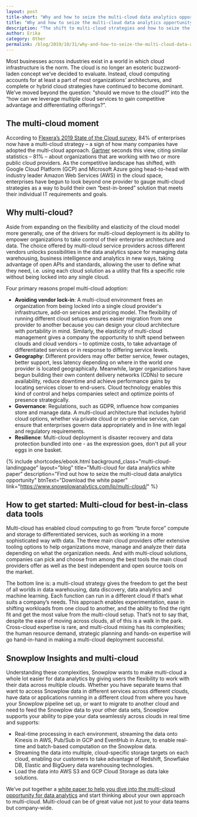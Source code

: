 ```yaml
---
layout: post
title-short: "Why and how to seize the multi-cloud data analytics opportunity"
title: "Why and how to seize the multi-cloud data analytics opportunity?"
description: "The shift to multi-cloud strategies and how to seize the multi-cloud data analytics opportunity"
author: Erika
category: Other
permalink: /blog/2019/10/31/why-and-how-to-seize-the-multi-cloud-data-analytics-opportunity/
---
```



Most businesses across industries exist in a world in which cloud infrastructure is the norm. The cloud is no longer an esoteric buzzword-laden concept we’ve decided to evaluate. Instead, cloud computing accounts for at least a part of most organizations’ architectures, and complete or hybrid cloud strategies have continued to become dominant. We’ve moved beyond the question: “should we move to the cloud?” into the “how can we leverage multiple cloud services to gain competitive advantage and differentiating offerings?”. 


## **The multi-cloud moment**

According to [Flexera’s 2019 State of the Cloud survey](https://www.flexera.com/blog/cloud/2019/02/cloud-computing-trends-2019-state-of-the-cloud-survey/), 84% of enterprises now have a multi-cloud strategy – a sign of how many companies have adopted the multi-cloud approach. [Gartner](https://www.gartner.com/smarterwithgartner/why-organizations-choose-a-multicloud-strategy/) seconds this view, citing similar statistics – 81% – about organizations that are working with two or more public cloud providers. As the competitive landscape has shifted, with Google Cloud Platform (GCP) and Microsoft Azure going head-to-head with industry leader Amazon Web Services (AWS) in the cloud space, enterprises have begun to look beyond one provider to gauge multi-cloud strategies as a way to build their own “best-in-breed” solution that meets their individual IT requirements and goals. 


## **Why multi-cloud?**

Aside from expanding on the flexibility and elasticity of the cloud model more generally, one of the drivers for multi-cloud deployment is its ability to empower organizations to take control of their enterprise architecture and data. The choice offered by multi-cloud service providers across different vendors unlocks possibilities in the data analytics space for managing data warehousing, business intelligence and analytics in new ways, taking advantage of open APIs and standards, allowing the user to define what they need, i.e. using each cloud solution as a utility that fits a specific role without being locked into any single cloud.

Four primary reasons propel multi-cloud adoption:



*   **Avoiding vendor lock-in**: A multi-cloud environment frees an organization from being locked into a single cloud provider's infrastructure, add-on services and pricing model. The flexibility of running different cloud setups ensures easier migration from one provider to another because you can design your cloud architecture with portability in mind. Similarly, the elasticity of multi-cloud management gives a company the opportunity to shift spend between clouds and cloud vendors – to optimize costs, to take advantage of differentiated services or in response to differing service levels.
*   **Geography**: Different providers may offer better service, fewer outages, better support, less latency depending on where in the world one provider is located geographically. Meanwhile, larger organizations have begun building their own content delivery networks (CDNs) to secure availability, reduce downtime and achieve performance gains by locating services closer to end-users. Cloud technology enables this kind of control and helps companies select and optimize points of presence strategically. 
*   **Governance**: Regulations, such as GDPR, influence how companies store and manage data. A multi-cloud architecture that includes hybrid cloud options, whether via private cloud or on-premise service, can ensure that enterprises govern data appropriately and in line with legal and regulatory requirements.
*   **Resilience**: Multi-cloud deployment is disaster recovery and data protection bundled into one - as the expression goes, don't put all your eggs in one basket.

 {% include shortcodes/ebook.html background_class="multi-cloud-landingpage" layout="blog" title="Multi-cloud for data analytics white paper" description="Find out how to seize the multi-cloud data analytics opportunity" btnText="Download the white paper" link="https://www.snowplowanalytics.com/lp/multi-cloud/" %}



## How to get started: Multi-cloud for best-in-class data tools 

Multi-cloud has enabled cloud computing to go from “brute force” compute and storage to differentiated services, such as working in a more sophisticated way with data. The three main cloud providers offer extensive tooling options to help organizations move, manage and analyze their data depending on what the organization needs. And with multi-cloud solutions, companies can pick and choose from among the best tools the main cloud providers offer as well as the best independent and open source tools on the market.

The bottom line is: a multi-cloud strategy gives the freedom to get the best of all worlds in data warehousing, data discovery, data analytics and machine learning. Each function can run in a different cloud if that’s what suits a company’s needs. This approach enables experimentation, ease in shifting workloads from one cloud to another, and the ability to find the right fit and get the most value from the multi-cloud setup. That’s not to say that, despite the ease of moving across clouds, all of this is a walk in the park. Cross-cloud expertise is rare, and multi-cloud mixing has its complexities; the human resource demand, strategic planning and hands-on expertise will go hand-in-hand in making a multi-cloud deployment successful.


## Snowplow Insights and multi-cloud

Understanding these complexities, Snowplow wants to make multi-cloud a whole lot easier for data analytics by giving users the flexibility to work with their data across multiple clouds. Whether you have separate teams that want to access Snowplow data in different services across different clouds, have data or applications running in a different cloud from where you have your Snowplow pipeline set up, or want to migrate to another cloud and need to feed the Snowplow data to your other data sets, Snowplow supports your ability to pipe your data seamlessly across clouds in real time and supports:



*   Real-time processing in each environment, streaming the data onto Kinesis in AWS, Pub/Sub in GCP and EventHub in Azure, to enable real-time and batch-based computation on the Snowplow data.
*   Streaming the data into multiple, cloud-specific storage targets on each cloud, enabling our customers to take advantage of Redshift, Snowflake DB, Elastic and BigQuery data warehousing technologies.
*   Load the data into AWS S3 and GCP Cloud Storage as data lake solutions.

We’ve put together a [white paper to help you dive into the multi-cloud opportunity for data analytics](https://www.snowplowanalytics.com/lp/multi-cloud/) and start thinking about your own approach to multi-cloud. Multi-cloud can be of great value not just to your data teams but company-wide.  

